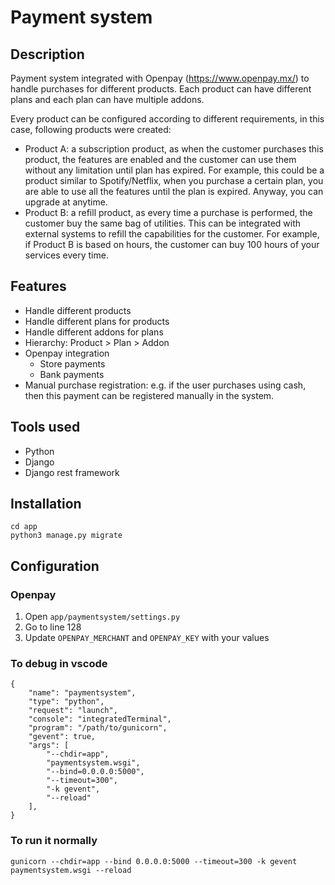# Payment system
## Description

Payment system integrated with Openpay (https://www.openpay.mx/) to handle purchases for different products.
Each product can have different plans and each plan can have multiple addons.

Every product can be configured according to different requirements, in this case, following products were created:
- Product A: a subscription product, as when the customer purchases this product, the features are enabled and the customer can use them without any limitation until plan has expired. For example, this could be a product similar to Spotify/Netflix, when you purchase a certain plan, you are able to use all the features until the plan is expired. Anyway, you can upgrade at anytime.
- Product B: a refill product, as every time a purchase is performed, the customer buy the same bag of utilities. This can be integrated with external systems to refill the capabilities for the customer. For example, if Product B is based on hours, the customer can buy 100 hours of your services every time.

## Features

- Handle different products
- Handle different plans for products
- Handle different addons for plans
- Hierarchy: Product > Plan > Addon
- Openpay integration
    - Store payments
    - Bank payments
- Manual purchase registration: e.g. if the user purchases using cash, then this payment can be registered manually in the system.

## Tools used

- Python
- Django
- Django rest framework

## Installation

```
cd app
python3 manage.py migrate
```

## Configuration

### Openpay

1. Open `app/paymentsystem/settings.py`
2. Go to line 128
3. Update `OPENPAY_MERCHANT` and `OPENPAY_KEY` with your values

### To debug in vscode

```
{
    "name": "paymentsystem",
    "type": "python",
    "request": "launch",
    "console": "integratedTerminal",
    "program": "/path/to/gunicorn",
    "gevent": true,
    "args": [
        "--chdir=app",
        "paymentsystem.wsgi",
        "--bind=0.0.0.0:5000",
        "--timeout=300",
        "-k gevent",
        "--reload"
    ],
}
```

### To run it normally

```
gunicorn --chdir=app --bind 0.0.0.0:5000 --timeout=300 -k gevent paymentsystem.wsgi --reload
```

